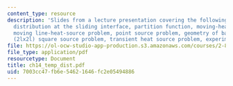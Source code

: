 ```yaml
---
content_type: resource
description: 'Slides from a lecture presentation covering the following topics: Temperature
  distribution at the sliding interface, partition function, moving-heat-source problem,
  moving line-heat-source problem, point source problem, geometry of band source problem,
  (2lx2l) square source problem, transient heat source problem, experimental results.'
file: https://ol-ocw-studio-app-production.s3.amazonaws.com/courses/2-800-tribology-fall-2004/7003cc47fb6e54621646fc2e05494886_ch14_temp_dist.pdf
file_type: application/pdf
resourcetype: Document
title: ch14_temp_dist.pdf
uid: 7003cc47-fb6e-5462-1646-fc2e05494886
---
```

